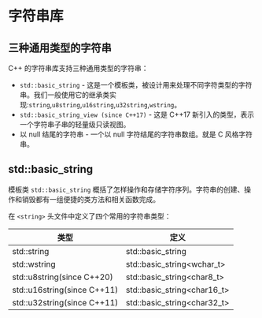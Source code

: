 # 字符串库

## 三种通用类型的字符串

C++ 的字符串库支持三种通用类型的字符串：

- `std::basic_string` -  这是一个模板类，被设计用来处理不同字符类型的字符串。我们一般使用它的继承类实现:`string`,`u8string`,`u16string`,`u32string`,`wstring`。
- `std::basic_string_view (since C++17)` - 这是 C++17 新引入的类型，表示一个字符串子串的轻量级只读视图。
- 以 null 结尾的字符串 - 一个以 null 字符结尾的字符串数组。就是 C 风格字符串。

## std::basic_string

模板类 `std::basic_string` 概括了怎样操作和存储字符序列。字符串的创建、操作和销毁都有一组便捷的类方法和相关函数完成。

在 `<string>` 头文件中定义了四个常用的字符串类型：

| 类型                        | 定义                        |
| --------------------------- | --------------------------- |
| std::string                 | std::basic_string<char>     |
| std::wstring                | std::basic_string<wchar_t>  |
| std::u8string(since C++20)  | std::basic_string<char8_t>  |
| std::u16string(since C++11) | std::basic_string<char16_t> |
| std::u32string(since C++11) | std::basic_string<char32_t> |

